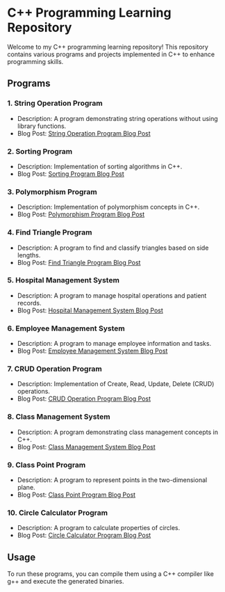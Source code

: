 # C++ Programming Learning Repository

Welcome to my C++ programming learning repository! This repository contains various programs and projects implemented in C++ to enhance programming skills.

## Programs

### 1. String Operation Program

- Description: A program demonstrating string operations without using library functions.
- Blog Post: [String Operation Program Blog Post](https://sudeep449.hashnode.dev/implementing-a-custom-string-class-in-c) <!-- You can replace this with the actual blog post link when it's available -->

### 2. Sorting Program

- Description: Implementation of sorting algorithms in C++.
- Blog Post: [Sorting Program Blog Post](#) <!-- You can replace this with the actual blog post link when it's available -->

### 3. Polymorphism Program

- Description: Implementation of polymorphism concepts in C++.
- Blog Post: [Polymorphism Program Blog Post](#) <!-- You can replace this with the actual blog post link when it's available -->

### 4. Find Triangle Program

- Description: A program to find and classify triangles based on side lengths.
- Blog Post: [Find Triangle Program Blog Post](#) <!-- You can replace this with the actual blog post link when it's available -->

### 5. Hospital Management System

- Description: A program to manage hospital operations and patient records.
- Blog Post: [Hospital Management System Blog Post](#) <!-- You can replace this with the actual blog post link when it's available -->

### 6. Employee Management System

- Description: A program to manage employee information and tasks.
- Blog Post: [Employee Management System Blog Post](#) <!-- You can replace this with the actual blog post link when it's available -->

### 7. CRUD Operation Program

- Description: Implementation of Create, Read, Update, Delete (CRUD) operations.
- Blog Post: [CRUD Operation Program Blog Post](#) <!-- You can replace this with the actual blog post link when it's available -->

### 8. Class Management System

- Description: A program demonstrating class management concepts in C++.
- Blog Post: [Class Management System Blog Post](#) <!-- You can replace this with the actual blog post link when it's available -->

### 9. Class Point Program

- Description: A program to represent points in the two-dimensional plane.
- Blog Post: [Class Point Program Blog Post](#) <!-- You can replace this with the actual blog post link when it's available -->

### 10. Circle Calculator Program

- Description: A program to calculate properties of circles.
- Blog Post: [Circle Calculator Program Blog Post](#) <!-- You can replace this with the actual blog post link when it's available -->

## Usage

To run these programs, you can compile them using a C++ compiler like g++ and execute the generated binaries.
